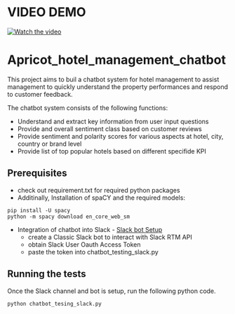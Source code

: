 # VIDEO DEMO
[![Watch the video](https://user-images.githubusercontent.com/31118924/97807780-d7bf1700-1c9d-11eb-8de4-ae69a53ab555.png)](https://www.youtube.com/watch?v=6yvr2dA5F1A&feature=youtu.be)

# Apricot_hotel_management_chatbot

This project aims to buil a chatbot system for hotel management to assist management to quickly understand the property performances and respond to customer feedback. 

The chatbot system consists of the following functions:
* Understand and extract key information from user input questions
* Provide and overall sentiment class based on customer reviews
* Provide sentiment and polarity scores for various aspects at hotel, city, country or brand level
* Provide list of top popular hotels based on different specifide KPI


## Prerequisites

* check out requirement.txt for required python packages
* Additinally, Installation of spaCY and the required models:
```
pip install -U spacy
python -m spacy download en_core_web_sm
```
* Integration of chatbot into Slack - [Slack bot Setup](https://medium.com/nerd-for-tech/how-to-make-a-slack-bot-in-python-using-slacks-rtm-api-335b393563cd) 
  - create a Classic Slack bot to interact with Slack RTM API
  - obtain Slack User Oauth Access Token
  - paste the token into chatbot_testing_slack.py
  
## Running the tests

Once the Slack channel and bot is setup, run the following python code.
```
python chatbot_tesing_slack.py
```
